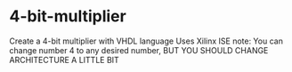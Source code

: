 # 4-bit-multiplier
Create a 4-bit multiplier with VHDL language
Uses Xilinx ISE
note: You can change number 4 to any desired number, BUT YOU SHOULD CHANGE ARCHITECTURE A LITTLE BIT 
